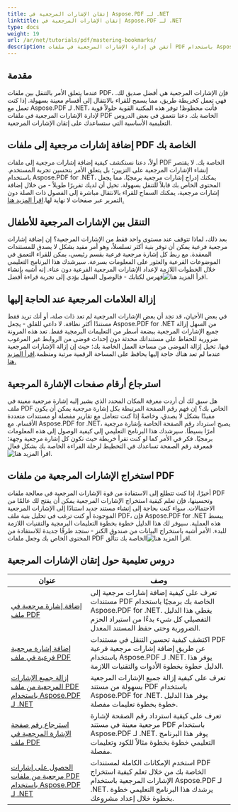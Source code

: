 ```yaml
---
title: إتقان الإشارات المرجعية في Aspose.PDF لـ .NET
linktitle: إتقان الإشارات المرجعية في Aspose.PDF لـ .NET
type: docs
weight: 19
url: /ar/net/tutorials/pdf/mastering-bookmarks/
description: أتقن فن إدارة الإشارات المرجعية في ملفات PDF باستخدام Aspose.PDF for .NET. تغطي دروسنا التعليمية كل شيء بدءًا من إضافة الإشارات المرجعية إلى إزالتها بسلاسة.
---
```

## مقدمة

عندما يتعلق الأمر بالتنقل بين ملفات PDF، فإن الإشارات المرجعية هي أفضل صديق لك. فهي تعمل كخريطة طريق، مما يسمح للقراء بالانتقال إلى أقسام معينة بسهولة. إذا كنت تعمل مع Aspose.PDF لـ .NET، فأنت محظوظ! توفر هذه المكتبة القوية حلولاً قوية لإدارة الإشارات المرجعية في ملفات PDF الخاصة بك. دعنا نتعمق في بعض الدروس التعليمية الأساسية التي ستساعدك على إتقان الإشارات المرجعية.

## إضافة إشارات مرجعية إلى ملفات PDF الخاصة بك

أولاً، دعنا نستكشف كيفية إضافة إشارات مرجعية إلى ملفات PDF الخاصة بك. لا يقتصر إنشاء الإشارات المرجعية على التزيين؛ بل يتعلق الأمر بتحسين تجربة المستخدم. باستخدام Aspose.PDF for .NET، يمكنك إدراج إشارات مرجعية برمجيًا، مما يجعل المحتوى الخاص بك قابلاً للتنقل بسهولة. تخيل أن لديك تقريرًا طويلاً - من خلال إضافة إشارات مرجعية، يمكنك السماح للقراء بالانتقال مباشرة إلى الفصول ذات الصلة دون التمرير عبر صفحات لا نهاية لها.[اقرأ المزيد هنا.](./adding-bookmark/)

## التنقل بين الإشارات المرجعية للأطفال

 بعد ذلك، لماذا تتوقف عند مستوى واحد فقط من الإشارات المرجعية؟ إن إضافة إشارات مرجعية فرعية يمكن أن توفر بنية أكثر تسلسلاً، وهو أمر مفيد بشكل لا يصدق للمستندات المعقدة. مع ربط كل إشارة مرجعية فرعية بقسم رئيسي، يمكن للقراء التعمق في الموضوعات الفرعية والعثور على المعلومات بسرعة. سيرشدك هذا البرنامج التعليمي خلال الخطوات اللازمة لإعداد الإشارات المرجعية الفرعية دون عناء. إنه أشبه بإنشاء فهرس لكتابك - فالوصول السهل يؤدي إلى تجربة قراءة أفضل![اقرأ المزيد هنا.](./adding-child-bookmark/)

## إزالة العلامات المرجعية عند الحاجة إليها

في بعض الأحيان، قد تجد أن بعض الإشارات المرجعية لم تعد ذات صلة، أو أنك تريد فقط مستندًا أكثر نظافة. لا داعي للقلق - يجعل Aspose.PDF for .NET من السهل إزالة جميع الإشارات المرجعية ببضعة أسطر من التعليمات البرمجية فقط. تعد هذه المرونة ضرورية للحفاظ على مستنداتك محدثة دون إحداث فوضى من الروابط غير المرغوب فيها. تخيل إزالة الفوضى من مساحة العمل الخاصة بك؛ حيث إن إزالة الإشارات المرجعية عندما لم تعد هناك حاجة إليها يحافظ على المساحة الرقمية مرتبة ومنظمة.[اقرأ المزيد هنا.](./remove-all-bookmarks/)

## استرجاع أرقام صفحات الإشارة المرجعية

هل سبق لك أن أردت معرفة المكان المحدد الذي يشير إليه إشارة مرجعية معينة في ملف PDF الخاص بك؟ إن فهم رقم الصفحة المرتبطة بكل إشارة مرجعية يمكن أن يكون مفيدًا بشكل لا يصدق، وخاصةً إذا كنت تتعامل مع تقارير مفصلة أو مستندات متعددة الأقسام. مع Aspose.PDF for .NET، يصبح استرداد رقم الصفحة الخاصة بإشارة مرجعية أمرًا بسيطًا. سيرشدك هذا البرنامج التعليمي إلى كيفية الوصول إلى هذه المعلومات برمجيًا. فكر في الأمر كما لو كنت تقرأ خريطة حيث تكون كل إشارة مرجعية وجهة؛ فمعرفة رقم الصفحة تساعدك في التخطيط لرحلة القراءة الخاصة بك بشكل فعال![اقرأ المزيد هنا.](./retrieve-bookmark-page-number/)

## استخراج الإشارات المرجعية من ملفات PDF

أخيرًا، إذا كنت تتطلع إلى الاستفادة من قوة الإشارات المرجعية في معالجة ملفات PDF وتحسينها، فإن تعلم كيفية استخراج الإشارات المرجعية يمكن أن يفتح لك عالمًا من الاحتمالات. سواء كنت بحاجة إلى إنشاء مستند جديد استنادًا إلى الإشارات المرجعية الموجودة أو كنت ترغب في تحليل بنية ملف PDF، فإن Aspose.PDF for .NET يبسط هذه العملية. سيوفر لك هذا الدليل خطوة بخطوة التعليمات البرمجية والتقنيات اللازمة للبدء. الأمر أشبه باستخراج البيانات من صندوق الكنز - ستجد طرقًا جديدة للاستفادة من المحتوى الخاص بك وجعل ملفات PDF الخاصة بك تتألق![اقرأ المزيد هنا.](./get-bookmarks-from-pdf-files/)

## دروس تعليمية حول إتقان الإشارات المرجعية
| عنوان | وصف |
| --- | --- | 
| [إضافة إشارة مرجعية في ملف PDF](./adding-bookmark/) | تعرف على كيفية إضافة إشارات مرجعية إلى مستندات PDF الخاصة بك برمجيًا باستخدام Aspose.PDF for .NET. يغطي هذا الدليل التفصيلي كل شيء بدءًا من استيراد الحزم الضرورية وحتى حفظ المستند المعدل. |  
| [إضافة إشارة مرجعية فرعية في ملف PDF](./adding-child-bookmark/) | اكتشف كيفية تحسين التنقل في مستندات PDF عن طريق إضافة إشارات مرجعية فرعية باستخدام Aspose.PDF لـ .NET. يوفر هذا الدليل خطوة بخطوة الأدوات والتقنيات اللازمة. |  
| [إزالة جميع الإشارات المرجعية من ملف PDF باستخدام Aspose.PDF لـ .NET](./remove-all-bookmarks/) | تعرف على كيفية إزالة جميع الإشارات المرجعية بسهولة من مستند PDF باستخدام Aspose.PDF for .NET. يوفر هذا الدليل خطوة بخطوة تعليمات مفصلة. |  
| [استرجاع رقم صفحة الإشارة المرجعية في ملف PDF](./retrieve-bookmark-page-number/) | تعرف على كيفية استرداد رقم الصفحة لإشارة مرجعية معينة في مستند PDF باستخدام Aspose.PDF لـ .NET. يوفر هذا البرنامج التعليمي خطوة بخطوة مثالاً للكود وتعليمات مفصلة. |  
| [الحصول على إشارات مرجعية من ملفات PDF باستخدام Aspose.PDF لـ .NET](./get-bookmarks-from-pdf-files/) | استخدم الإمكانات الكاملة لمستندات PDF الخاصة بك من خلال تعلم كيفية استخراج الإشارات المرجعية باستخدام Aspose.PDF لـ .NET. يرشدك هذا البرنامج التعليمي خطوة بخطوة خلال إعداد مشروعك. |  
